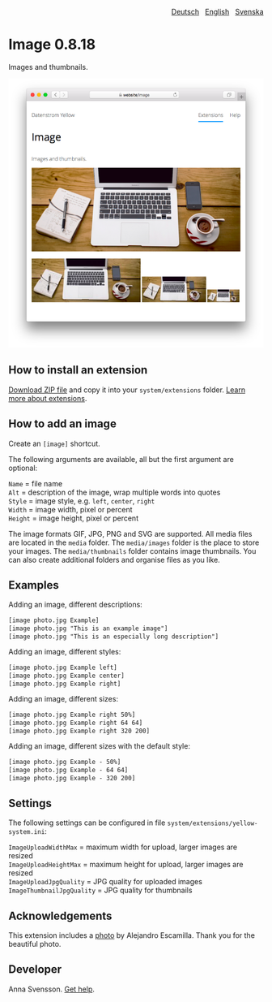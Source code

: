 <p align="right"><a href="README-de.md">Deutsch</a> &nbsp; <a href="README.md">English</a> &nbsp; <a href="README-sv.md">Svenska</a></p>

# Image 0.8.18

Images and thumbnails.

<p align="center"><img src="image-screenshot.png?raw=true" alt="Screenshot"></p>

## How to install an extension

[Download ZIP file](https://github.com/annaesvensson/yellow-image/archive/main.zip) and copy it into your `system/extensions` folder. [Learn more about extensions](https://github.com/annaesvensson/yellow-update).

## How to add an image

Create an `[image]` shortcut.

The following arguments are available, all but the first argument are optional:
 
`Name` = file name  
`Alt` = description of the image, wrap multiple words into quotes  
`Style` = image style, e.g. `left`, `center`, `right`  
`Width` = image width, pixel or percent  
`Height` = image height, pixel or percent   

The image formats GIF, JPG, PNG and SVG are supported. All media files are located in the `media` folder. The `media/images` folder is the place to store your images. The `media/thumbnails` folder contains image thumbnails. You can also create additional folders and organise files as you like.

## Examples

Adding an image, different descriptions:

    [image photo.jpg Example]
    [image photo.jpg "This is an example image"]
    [image photo.jpg "This is an especially long description"]

Adding an image, different styles:

    [image photo.jpg Example left]
    [image photo.jpg Example center]
    [image photo.jpg Example right]

Adding an image, different sizes:

    [image photo.jpg Example right 50%]
    [image photo.jpg Example right 64 64]
    [image photo.jpg Example right 320 200]

Adding an image, different sizes with the default style:

    [image photo.jpg Example - 50%]
    [image photo.jpg Example - 64 64]
    [image photo.jpg Example - 320 200]

## Settings

The following settings can be configured in file `system/extensions/yellow-system.ini`:

`ImageUploadWidthMax` = maximum width for upload, larger images are resized  
`ImageUploadHeightMax` = maximum height for upload, larger images are resized  
`ImageUploadJpgQuality` = JPG quality for uploaded images  
`ImageThumbnailJpgQuality` = JPG quality for thumbnails  

## Acknowledgements

This extension includes a [photo](https://unsplash.com/photos/xII7efH1G6o) by Alejandro Escamilla. Thank you for the beautiful photo.

## Developer

Anna Svensson. [Get help](https://datenstrom.se/yellow/help/).
